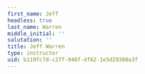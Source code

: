 ```yaml
---
first_name: Jeff
headless: true
last_name: Warren
middle_initial: ''
salutation: ''
title: Jeff Warren
type: instructor
uid: b119fc7d-c27f-948f-df62-1e5d29380a3f
---
```

